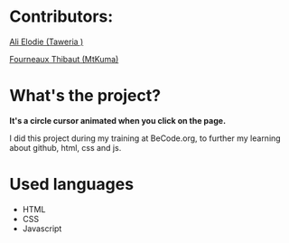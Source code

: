 # Contributors:

[Ali Elodie (Taweria )]( https://github.com/Taweria)

[Fourneaux Thibaut (MtKuma)](https://github.com/FourneauxThibaut)

 

# What's the project?

**It's a circle cursor animated when you click on the page.**

I did this project during my training at BeCode.org, to further my learning about github, html, css and js.

# Used languages

* HTML
* CSS
* Javascript